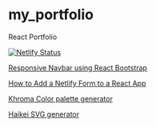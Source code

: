 # my_portfolio
React Portfolio

[![Netlify Status](https://api.netlify.com/api/v1/badges/f651dd93-7176-4675-a062-83e918bdabb3/deploy-status)](https://app.netlify.com/sites/berta-rf-portfolio/deploys)

[Responsive Navbar using React Bootstrap](https://medium.com/swlh/responsive-navbar-using-react-bootstrap-5e0e0bd33bd6)

[How to Add a Netlify Form to a React App](https://www.freecodecamp.org/news/how-to-add-a-netlify-form-to-a-react-app/)

[Khroma Color palette generator](https://www.khroma.co/generator)

[Haikei SVG generator](https://app.haikei.app/)

